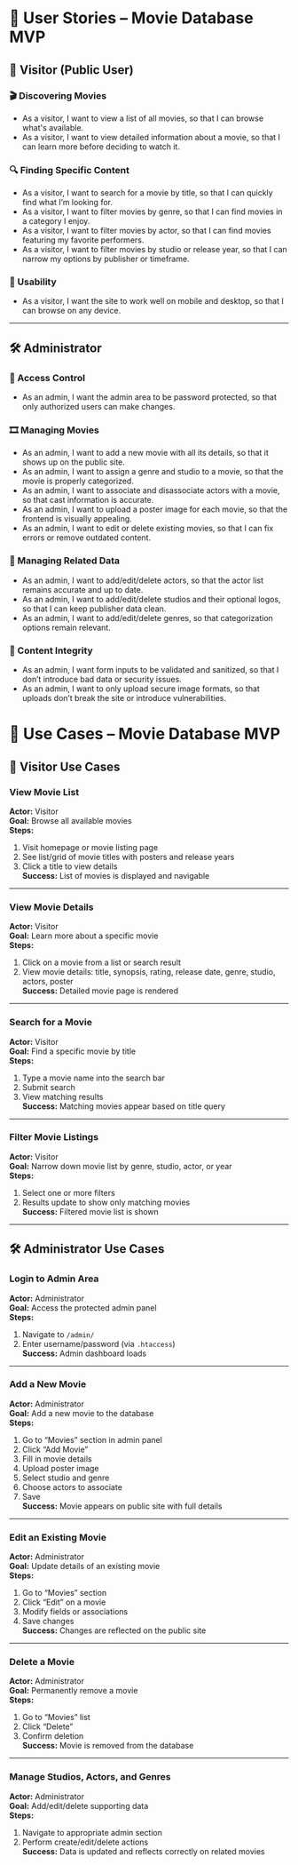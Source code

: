 # 🧾 User Stories – Movie Database MVP

## 👤 Visitor (Public User)

### 🎬 Discovering Movies
- As a visitor, I want to view a list of all movies, so that I can browse what's available.
- As a visitor, I want to view detailed information about a movie, so that I can learn more before deciding to watch it.

### 🔍 Finding Specific Content
- As a visitor, I want to search for a movie by title, so that I can quickly find what I’m looking for.
- As a visitor, I want to filter movies by genre, so that I can find movies in a category I enjoy.
- As a visitor, I want to filter movies by actor, so that I can find movies featuring my favorite performers.
- As a visitor, I want to filter movies by studio or release year, so that I can narrow my options by publisher or timeframe.

### 📱 Usability
- As a visitor, I want the site to work well on mobile and desktop, so that I can browse on any device.

---

## 🛠 Administrator

### 🔐 Access Control
- As an admin, I want the admin area to be password protected, so that only authorized users can make changes.

### 🎞 Managing Movies
- As an admin, I want to add a new movie with all its details, so that it shows up on the public site.
- As an admin, I want to assign a genre and studio to a movie, so that the movie is properly categorized.
- As an admin, I want to associate and disassociate actors with a movie, so that cast information is accurate.
- As an admin, I want to upload a poster image for each movie, so that the frontend is visually appealing.
- As an admin, I want to edit or delete existing movies, so that I can fix errors or remove outdated content.

### 👤 Managing Related Data
- As an admin, I want to add/edit/delete actors, so that the actor list remains accurate and up to date.
- As an admin, I want to add/edit/delete studios and their optional logos, so that I can keep publisher data clean.
- As an admin, I want to add/edit/delete genres, so that categorization options remain relevant.

### 🧹 Content Integrity
- As an admin, I want form inputs to be validated and sanitized, so that I don’t introduce bad data or security issues.
- As an admin, I want to only upload secure image formats, so that uploads don’t break the site or introduce vulnerabilities.


# 🧾 Use Cases – Movie Database MVP

## 👤 Visitor Use Cases

### View Movie List
**Actor:** Visitor  
**Goal:** Browse all available movies  
**Steps:**  
1. Visit homepage or movie listing page  
2. See list/grid of movie titles with posters and release years  
3. Click a title to view details  
**Success:** List of movies is displayed and navigable

---

### View Movie Details
**Actor:** Visitor  
**Goal:** Learn more about a specific movie  
**Steps:**  
1. Click on a movie from a list or search result  
2. View movie details: title, synopsis, rating, release date, genre, studio, actors, poster  
**Success:** Detailed movie page is rendered

---

### Search for a Movie
**Actor:** Visitor  
**Goal:** Find a specific movie by title  
**Steps:**  
1. Type a movie name into the search bar  
2. Submit search  
3. View matching results  
**Success:** Matching movies appear based on title query

---

### Filter Movie Listings
**Actor:** Visitor  
**Goal:** Narrow down movie list by genre, studio, actor, or year  
**Steps:**  
1. Select one or more filters  
2. Results update to show only matching movies  
**Success:** Filtered movie list is shown

---

## 🛠 Administrator Use Cases

### Login to Admin Area
**Actor:** Administrator  
**Goal:** Access the protected admin panel  
**Steps:**  
1. Navigate to `/admin/`  
2. Enter username/password (via `.htaccess`)  
**Success:** Admin dashboard loads

---

### Add a New Movie
**Actor:** Administrator  
**Goal:** Add a new movie to the database  
**Steps:**  
1. Go to “Movies” section in admin panel  
2. Click “Add Movie”  
3. Fill in movie details  
4. Upload poster image  
5. Select studio and genre  
6. Choose actors to associate  
7. Save  
**Success:** Movie appears on public site with full details

---

### Edit an Existing Movie
**Actor:** Administrator  
**Goal:** Update details of an existing movie  
**Steps:**  
1. Go to “Movies” section  
2. Click “Edit” on a movie  
3. Modify fields or associations  
4. Save changes  
**Success:** Changes are reflected on the public site

---

### Delete a Movie
**Actor:** Administrator  
**Goal:** Permanently remove a movie  
**Steps:**  
1. Go to “Movies” list  
2. Click “Delete”  
3. Confirm deletion  
**Success:** Movie is removed from the database

---

### Manage Studios, Actors, and Genres
**Actor:** Administrator  
**Goal:** Add/edit/delete supporting data  
**Steps:**  
1. Navigate to appropriate admin section  
2. Perform create/edit/delete actions  
**Success:** Data is updated and reflects correctly on related movies
